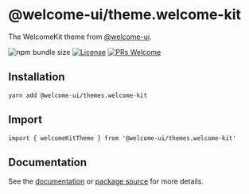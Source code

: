 # @welcome-ui/theme.welcome-kit

The WelcomeKit theme from [@welcome-ui](http://welcome-ui.com).

![npm bundle size](https://img.shields.io/bundlephobia/minzip/@welcome-ui/themes.welcome-kit) [![License](https://img.shields.io/npm/l/welcome-ui.svg)](https://github.com/WTTJ/welcome-ui/blob/master/LICENSE) [![PRs Welcome](https://img.shields.io/badge/PRs-welcome-mediumspringgreen.svg)](ttps://github.com/WTTJ/welcome-ui/blob/master/CONTRIBUTING.md)

## Installation

    yarn add @welcome-ui/themes.welcome-kit

## Import

    import { welcomeKitTheme } from '@welcome-ui/themes.welcome-kit'

## Documentation

See the [documentation](http://welcome-ui.com) or [package source](https://github.com/WTTJ/welcome-ui/tree/master/packages/Themes/WelcomeKit) for more details.
